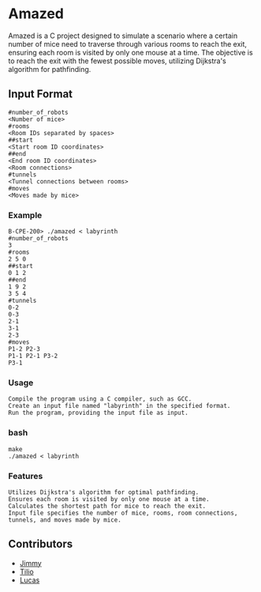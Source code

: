 # Amazed

Amazed is a C project designed to simulate a scenario where a certain number of mice need to traverse through various rooms to reach the exit, ensuring each room is visited by only one mouse at a time. The objective is to reach the exit with the fewest possible moves, utilizing Dijkstra's algorithm for pathfinding.

## Input Format

```
#number_of_robots
<Number of mice>
#rooms
<Room IDs separated by spaces>
##start
<Start room ID coordinates>
##end
<End room ID coordinates>
<Room connections>
#tunnels
<Tunnel connections between rooms>
#moves
<Moves made by mice>
```

### Example

```shell
B-CPE-200> ./amazed < labyrinth
#number_of_robots
3
#rooms
2 5 0
##start
0 1 2
##end
1 9 2
3 5 4
#tunnels
0-2
0-3
2-1
3-1
2-3
#moves
P1-2 P2-3
P1-1 P2-1 P3-2
P3-1
```

### Usage

    Compile the program using a C compiler, such as GCC.
    Create an input file named "labyrinth" in the specified format.
    Run the program, providing the input file as input.

### bash
```shell
make
./amazed < labyrinth
```

### Features

    Utilizes Dijkstra's algorithm for optimal pathfinding.
    Ensures each room is visited by only one mouse at a time.
    Calculates the shortest path for mice to reach the exit.
    Input file specifies the number of mice, rooms, room connections, tunnels, and moves made by mice.

## Contributors

- [Jimmy](https://github.com/JimmyRamsamynaick)
- [Tilio](https://github.com/TilioHuart)
- [Lucas](https://github.com/LucasLudovic)